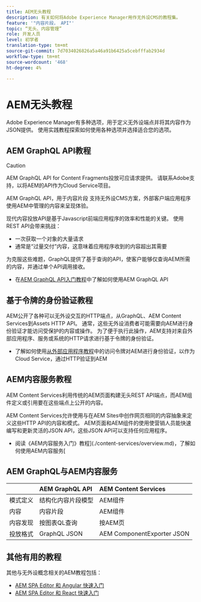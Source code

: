 ```yaml
---
title: AEM无头教程
description: 有关如何将Adobe Experience Manager用作无外设CMS的教程集。
feature: '"内容片段， API"'
topic: “无头、内容管理”
role: 开发人员
level: 初学者
translation-type: tm+mt
source-git-commit: 7d7034026826a5a46a91b6425a5cebfffab2934d
workflow-type: tm+mt
source-wordcount: '468'
ht-degree: 4%

---
```



# AEM无头教程

Adobe Experience Manager有多种选项，用于定义无外设端点并将其内容作为JSON提供。 使用实践教程探索如何使用各种选项并选择适合您的选项。

## AEM GraphQL API教程

>[!CAUTION]
>
> AEM GraphQL API for Content Fragments投放可应请求提供。
> 请联系Adobe支持，以将AEM的API作为Cloud Service项目。

AEM GraphQL API，用于内容片段
支持无外设CMS方案，外部客户端应用程序使用AEM中管理的内容来呈现体验。

现代内容投放API是基于Javascript前端应用程序的效率和性能的关键。 使用REST API会带来挑战：

* 一次获取一个对象的大量请求
* 通常是“过量交付”内容，这意味着应用程序收到的内容超出其需要

为克服这些难题，GraphQL提供了基于查询的API，使客户能够仅查询AEM所需的内容，并通过单个API调用接收。

* 在[AEM GraphQL API入门教程](./graphql/overview.md)中了解如何使用AEM GraphQL API

## 基于令牌的身份验证教程

AEM公开了各种可以无外设交互的HTTP端点，从GraphQL、AEM Content Services到Assets HTTP API。 通常，这些无外设消费者可能需要向AEM进行身份验证才能访问受保护的内容或操作。 为了便于执行此操作，AEM支持对来自外部应用程序、服务或系统的HTTP请求进行基于令牌的身份验证。

* 了解如何使用[从外部应用程序教程](./authentication/overview.md)中的访问令牌对AEM进行身份验证，以作为Cloud Service，通过HTTP验证到AEM

## AEM内容服务教程

AEM Content Services利用传统的AEM页面构建无头REST API端点，而AEM组件定义或引用要在这些端点上公开的内容。

AEM Content Services允许使用与在AEM Sites中创作网页相同的内容抽象来定义这些HTTP API的内容和模式。 AEM页面和AEM组件的使用使营销人员能快速编写和更新灵活的JSON API，这些JSON API可以支持任何应用程序。

* 阅读《AEM内容服务入门》教程](./content-services/overview.md)，了解如何使用AEM内容服务[

## AEM GraphQL与AEM内容服务

|  | AEM GraphQL API | AEM Content Services |
|--------------------------------|:-----------------|:---------------------|
| 模式定义 | 结构化内容片段模型 | AEM组件 |
| 内容 | 内容片段 | AEM组件 |
| 内容发现 | 按图表QL查询 | 按AEM页 |
| 投放格式 | GraphQL JSON | AEM ComponentExporter JSON |

## 其他有用的教程

其他与无外设概念相关的AEM教程包括：

* [AEM SPA Editor 和 Angular 快速入门](https://experienceleague.adobe.com/docs/experience-manager-learn/spa-angular-tutorial/overview.html)
* [AEM SPA Editor 和 React 快速入门](https://experienceleague.adobe.com/docs/experience-manager-learn/spa-react-tutorial/overview.html)